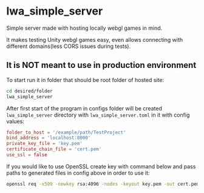 # lwa_simple_server

Simple server made with hosting locally webgl games in mind.

It makes testing Unity webgl games easy, even allows connecting with different domains(less CORS issues during tests).

## It is NOT meant to use in production environment

To start run it in folder that should be root folder of hosted site:

```bash
cd desired/folder
lwa_simple_server
```

After first start of the program in configs folder will be created `lwa_simple_server` directory with `lwa_simple_server.toml` in it with config values:

```toml
folder_to_host = '/example/path/TestProject'
bind_address = 'localhost:8000'
private_key_file = 'key.pem'
certificate_chain_file = 'cert.pem'
use_ssl = false
```

If you would like to use OpenSSL create key with command below and pass paths to generated files in config above in order to use it:

```bash
openssl req -x509 -newkey rsa:4096 -nodes -keyout key.pem -out cert.pem -days 365 -subj '/CN=localhost'
```
